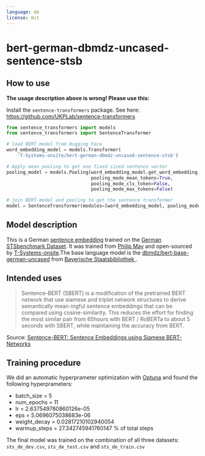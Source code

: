 ```yaml
---
language: de
license: mit
---
```


# bert-german-dbmdz-uncased-sentence-stsb

## How to use
**The usage description above is wrong! Please use this:**

Install the `sentence-transformers` package. See here: <https://github.com/UKPLab/sentence-transformers>
```python
from sentence_transformers import models
from sentence_transformers import SentenceTransformer

# load BERT model from Hugging Face
word_embedding_model = models.Transformer(
    'T-Systems-onsite/bert-german-dbmdz-uncased-sentence-stsb')

# Apply mean pooling to get one fixed sized sentence vector
pooling_model = models.Pooling(word_embedding_model.get_word_embedding_dimension(),
                               pooling_mode_mean_tokens=True,
                               pooling_mode_cls_token=False,
                               pooling_mode_max_tokens=False)

# join BERT model and pooling to get the sentence transformer
model = SentenceTransformer(modules=[word_embedding_model, pooling_model])
```

## Model description
This is a German [sentence embedding](https://github.com/UKPLab/sentence-transformers) trained on the [German STSbenchmark Dataset](https://github.com/t-systems-on-site-services-gmbh/german-STSbenchmark). It was trained from [Philip May](https://eniak.de/) and open-sourced by [T-Systems-onsite](https://www.t-systems-onsite.de/).The base language model is the [dbmdz/bert-base-german-uncased](https://huggingface.co/dbmdz/bert-base-german-uncased) from [Bayerische Staatsbibliothek ](https://huggingface.co/dbmdz).

## Intended uses
> Sentence-BERT (SBERT) is a  modification  of  the  pretrained BERT network that use siamese and triplet network structures to derive semantically mean-ingful sentence embeddings that can be compared using cosine-similarity. This reduces the effort for finding the most similar pair from 65hours with BERT / RoBERTa to about 5 seconds with SBERT, while maintaining the accuracy from BERT.

Source: [Sentence-BERT: Sentence Embeddings using Siamese BERT-Networks](https://arxiv.org/abs/1908.10084)

## Training procedure
We did an automatic hyperprameter optimization with [Optuna](https://github.com/optuna/optuna) and found the following hyperprameters:
- batch_size = 5
- num_epochs = 11
- lr = 2.637549780860126e-05
- eps = 5.0696075038683e-06
- weight_decay = 0.02817210102940054
- warmup_steps = 27.342745941760147 % of total steps

The final model was trained on the combination of all three datasets: `sts_de_dev.csv`, `sts_de_test.csv` and `sts_de_train.csv`
